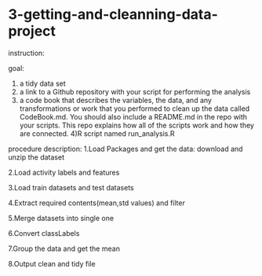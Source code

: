 # 3-getting-and-cleanning-data-project
instruction:

goal:
1) a tidy data set
2) a link to a Github repository with your script for performing the analysis 
3) a code book that describes the variables, the data, and any transformations or work that you performed to clean up the data called CodeBook.md. You should also include a README.md in the repo with your scripts. This repo explains how all of the scripts work and how they are connected.
4)R script named run_analysis.R

procedure description:
1.Load Packages and get the data: download and unzip the dataset

2.Load activity labels and features

3.Load train datasets and test datasets

4.Extract required contents(mean,std values) and filter

5.Merge datasets into single one

6.Convert classLabels

7.Group the data and get the mean

8.Output clean and tidy file 
